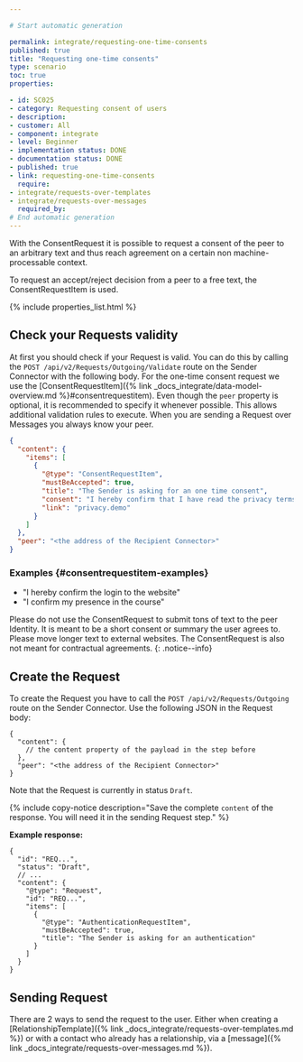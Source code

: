 ```yaml
---

# Start automatic generation

permalink: integrate/requesting-one-time-consents
published: true
title: "Requesting one-time consents"
type: scenario
toc: true
properties:

- id: SC025
- category: Requesting consent of users
- description:
- customer: All
- component: integrate
- level: Beginner
- implementation status: DONE
- documentation status: DONE
- published: true
- link: requesting-one-time-consents
  require:
- integrate/requests-over-templates
- integrate/requests-over-messages
  required_by: 
# End automatic generation
---
```


<!-- A general description of the requirement can be given here. -->

With the ConsentRequest it is possible to request a consent of the peer to an arbitrary text and thus reach agreement on a certain non machine-processable context.

To request an accept/reject decision from a peer to a free text, the ConsentRequestItem is used.

<!-- This include inserts the table with the metadata  -->

{% include properties_list.html %}

<!-- here is the description in detail  -->

## Check your Requests validity

At first you should check if your Request is valid. You can do this by calling the `POST /api/v2/Requests/Outgoing/Validate` route on the Sender Connector with the following body.
For the one-time consent request we use the [ConsentRequestItem]({% link _docs_integrate/data-model-overview.md %}#consentrequestitem).
Even though the `peer` property is optional, it is recommended to specify it whenever possible. This allows additional validation rules to execute. When you are sending a Request over Messages you always know your peer.

```json
{
  "content": {
    "items": [
      {
        "@type": "ConsentRequestItem",
        "mustBeAccepted": true,
        "title": "The Sender is asking for an one time consent",
        "consent": "I hereby confirm that I have read the privacy terms of this cloud service and agree to them.",
        "link": "privacy.demo"
      }
    ]
  },
  "peer": "<the address of the Recipient Connector>"
}
```

### Examples {#consentrequestitem-examples}

- "I hereby confirm the login to the website"
- "I confirm my presence in the course"

Please do not use the ConsentRequest to submit tons of text to the peer Identity. It is meant to be a short consent or summary the user agrees to. Please move longer text to external websites.
The ConsentRequest is also not meant for contractual agreements.
{: .notice--info}

## Create the Request

To create the Request you have to call the `POST /api/v2/Requests/Outgoing` route on the Sender Connector. Use the following JSON in the Request body:

```jsonc
{
  "content": {
    // the content property of the payload in the step before
  },
  "peer": "<the address of the Recipient Connector>"
}
```

Note that the Request is currently in status `Draft`.

{% include copy-notice description="Save the complete `content` of the response. You will need it in the sending Request step." %}

**Example response:**

```jsonc
{
  "id": "REQ...",
  "status": "Draft",
  // ...
  "content": {
    "@type": "Request",
    "id": "REQ...",
    "items": [
      {
        "@type": "AuthenticationRequestItem",
        "mustBeAccepted": true,
        "title": "The Sender is asking for an authentication"
      }
    ]
  }
}
```

## Sending Request

There are 2 ways to send the request to the user. Either when creating a [RelationshipTemplate]({% link _docs_integrate/requests-over-templates.md %}) or with a contact who already has a relationship, via a [message]({% link _docs_integrate/requests-over-messages.md %}).
